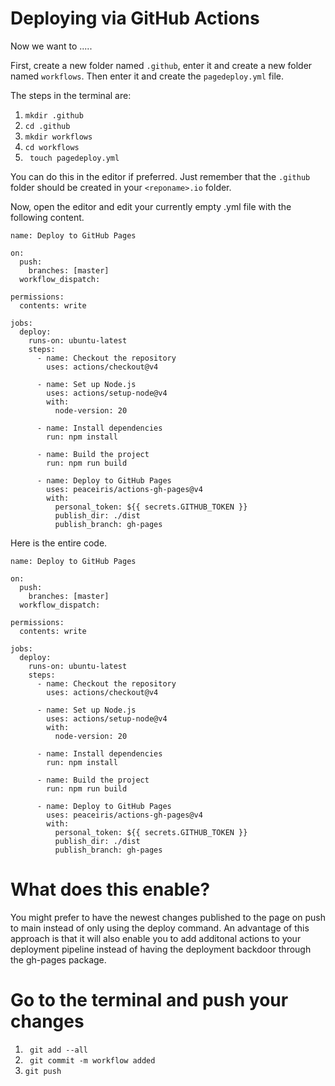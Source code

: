 # Deploying via GitHub Actions

Now we want to .....

First, create a new folder named `.github`, enter it and create a new folder named `workflows`. Then enter it and create the `pagedeploy.yml` file. 

The steps in the terminal are:

1. ` mkdir .github `
2. ` cd .github `
3. ` mkdir workflows `
4. ` cd workflows `
5. ` touch pagedeploy.yml`

You can do this in the editor if preferred. Just remember that the  `.github` folder should be created in your `<reponame>.io` folder.

Now, open the editor and edit your currently empty .yml file with the following content. 
```
name: Deploy to GitHub Pages

on:
  push:
    branches: [master] 
  workflow_dispatch: 

permissions:
  contents: write
```



```
jobs:
  deploy:
    runs-on: ubuntu-latest
    steps:
      - name: Checkout the repository
        uses: actions/checkout@v4
```

```
      - name: Set up Node.js
        uses: actions/setup-node@v4
        with:
          node-version: 20
```

```
      - name: Install dependencies
        run: npm install
```

```
      - name: Build the project
        run: npm run build
```

```
      - name: Deploy to GitHub Pages
        uses: peaceiris/actions-gh-pages@v4
        with:
          personal_token: ${{ secrets.GITHUB_TOKEN }}
          publish_dir: ./dist
          publish_branch: gh-pages
```

Here is the entire code. 

```
name: Deploy to GitHub Pages

on:
  push:
    branches: [master] 
  workflow_dispatch: 

permissions:
  contents: write

jobs:
  deploy:
    runs-on: ubuntu-latest
    steps:
      - name: Checkout the repository
        uses: actions/checkout@v4

      - name: Set up Node.js
        uses: actions/setup-node@v4
        with:
          node-version: 20

      - name: Install dependencies
        run: npm install

      - name: Build the project
        run: npm run build

      - name: Deploy to GitHub Pages
        uses: peaceiris/actions-gh-pages@v4
        with:
          personal_token: ${{ secrets.GITHUB_TOKEN }}
          publish_dir: ./dist
          publish_branch: gh-pages
```

# What does this enable?
You might prefer to have the newest changes published to the page on push to main instead of only using the deploy command. An advantage of this approach is that it will also enable you to add additonal actions to your deployment pipeline instead of having the deployment backdoor through the gh-pages package.

# Go to the terminal and push your changes
1. ` git add --all`
2. ` git commit -m workflow added`
3. ` git push `